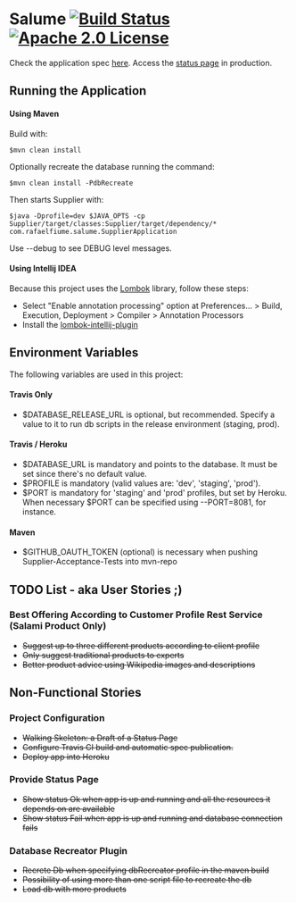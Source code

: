 # Salume [![Build Status](https://travis-ci.org/rafaelfiume/Salume.svg?branch=master)](https://travis-ci.org/rafaelfiume/Salume) [![Apache 2.0 License](https://img.shields.io/badge/license-Apache_2.0-blue.svg)](https://github.com/rafaelfiume/Salume/blob/master/LICENSE)

Check the application spec [here](http://rafaelfiume.github.io/Salume). Access the [status page](http://app.rafaelfiume.com/salume/supplier/status) in production.

## Running the Application

#### Using Maven

Build with:

    $mvn clean install

Optionally recreate the database running the command:

    $mvn clean install -PdbRecreate

Then starts Supplier with:

    $java -Dprofile=dev $JAVA_OPTS -cp Supplier/target/classes:Supplier/target/dependency/* com.rafaelfiume.salume.SupplierApplication

Use --debug to see DEBUG level messages.

#### Using Intellij IDEA

Because this project uses the [Lombok](https://projectlombok.org) library, follow these steps:

* Select "Enable annotation processing" option at Preferences... > Build, Execution, Deployment > Compiler > Annotation Processors
* Install the [lombok-intellij-plugin](https://github.com/mplushnikov/lombok-intellij-plugin)

## Environment Variables

The following variables are used in this project:

#### Travis Only
* $DATABASE_RELEASE_URL is optional, but recommended. Specify a value to it to run db scripts in the release environment (staging, prod).

#### Travis / Heroku
* $DATABASE_URL is mandatory and points to the database. It must be set since there's no default value.
* $PROFILE is mandatory (valid values are: 'dev', 'staging', 'prod').
* $PORT is mandatory for 'staging' and 'prod' profiles, but set by Heroku. When necessary $PORT can be specified using --PORT=8081, for instance.

#### Maven
* $GITHUB_OAUTH_TOKEN (optional) is necessary when pushing Supplier-Acceptance-Tests into mvn-repo


## TODO List - aka User Stories ;)

### Best Offering According to Customer Profile Rest Service (Salami Product Only)
* ~~Suggest up to three different products according to client profile~~
* ~~Only suggest traditional products to experts~~
* ~~Better product advice using Wikipedia images and descriptions~~

## Non-Functional Stories

### Project Configuration
* ~~Walking Skeleton: a Draft of a Status Page~~
* ~~Configure Travis CI build and automatic spec publication.~~
* ~~Deploy app into Heroku~~

### Provide Status Page
* ~~Show status Ok when app is up and running and all the resources it depends on are available~~
* ~~Show status Fail when app is up and running and database connection fails~~

### Database Recreator Plugin
* ~~Recrete Db when specifying dbRecreator profile in the maven build~~
* ~~Possibility of using more than one script file to recreate the db~~
* ~~Load db with more products~~
